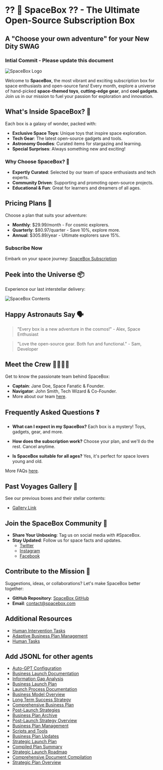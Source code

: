 # ?? 🌌 SpaceBox ?? - The Ultimate Open-Source Subscription Box 
## A "Choose your own adventure" for your New Dity SWAG
### Intial Commit - Please update this document 

![SpaceBox Logo](#) <!-- Replace '#' with the URL of the logo image -->

Welcome to **SpaceBox**, the most vibrant and exciting subscription box for space enthusiasts and open-source fans! Every month, explore a universe of hand-picked **space-themed toys**, **cutting-edge gear**, and **cool gadgets**. Join us in our mission to fuel your passion for exploration and innovation.

## What's Inside SpaceBox? 🚀

Each box is a galaxy of wonder, packed with:

- **Exclusive Space Toys**: Unique toys that inspire space exploration.
- **Tech Gear**: The latest open-source gadgets and tools.
- **Astronomy Goodies**: Curated items for stargazing and learning.
- **Special Surprises**: Always something new and exciting!

### Why Choose SpaceBox? 🌟

- **Expertly Curated**: Selected by our team of space enthusiasts and tech experts.
- **Community Driven**: Supporting and promoting open-source projects.
- **Educational & Fun**: Great for learners and dreamers of all ages.

## Pricing Plans 🛒

Choose a plan that suits your adventure:

- **Monthly**: $29.99/month - For cosmic explorers.
- **Quarterly**: $80.97/quarter - Save 10%, explore more.
- **Annual**: $305.89/year - Ultimate explorers save 15%.

### Subscribe Now

Embark on your space journey: [SpaceBox Subscription](#)

## Peek into the Universe 📦

Experience our last interstellar delivery:

![SpaceBox Contents](/path/to/image.png)

## Happy Astronauts Say 🗣️

> "Every box is a new adventure in the cosmos!" - Alex, Space Enthusiast

> "Love the open-source gear. Both fun and functional." - Sam, Developer

## Meet the Crew 👩‍🚀👨‍🚀

Get to know the passionate team behind SpaceBox:

- **Captain**: Jane Doe, Space Fanatic & Founder.
- **Navigator**: John Smith, Tech Wizard & Co-Founder.
- More about our team [here](#).

## Frequently Asked Questions ❓

- **What can I expect in my SpaceBox?**
  Each box is a mystery! Toys, gadgets, gear, and more.
  
- **How does the subscription work?**
  Choose your plan, and we'll do the rest. Cancel anytime.

- **Is SpaceBox suitable for all ages?**
  Yes, it's perfect for space lovers young and old.

More FAQs [here](#).

## Past Voyages Gallery 🌠

See our previous boxes and their stellar contents:

- [Gallery Link](#)

## Join the SpaceBox Community 🌌

- **Share Your Unboxing**: Tag us on social media with #SpaceBox.
- **Stay Updated**: Follow us for space facts and updates.
  - [Twitter](#)
  - [Instagram](#)
  - [Facebook](#)

## Contribute to the Mission 🚀

Suggestions, ideas, or collaborations? Let's make SpaceBox better together:

- **GitHub Repository**: [SpaceBox GitHub](#)
- **Email**: contact@spacebox.com

## Additional Resources

- [Human Intervention Tasks](docs/human_intervention_tasks.md)
- [Adaptive Business Plan Management](docs/adaptive_business_plan_management.md)
- [Human Tasks](docs/human_tasks.md)

## Add JSONL for other agents

- [Auto-GPT Configuration](docs/auto-gpt.json)
- [Business Launch Documentation](docs/business_launch_documentation.md)
- [Information Gap Analysis](docs/information_gap_analysis.md)
- [Business Launch Plan](docs/business_launch_plan.md)
- [Launch Process Documentation](docs/launch_process.md)
- [Business Model Overview](docs/business_model.md)
- [Long Term Success Strategy](docs/long_term_success_strategy.md)
- [Comprehensive Business Plan](docs/business_plan.md)
- [Post-Launch Strategies](docs/post_launch_strategies.md)
- [Business Plan Archive](docs/business_plan_archive.zip)
- [Post-Launch Strategy Overview](docs/post_launch_strategy.md)
- [Business Plan Management](docs/business_plan_management.md)
- [Scripts and Tools](docs/scripts/)
- [Business Plan Updates](docs/business_plan_updates.md)
- [Strategic Launch Plan](docs/strategic_launch_plan.md)
- [Compiled Plan Summary](docs/compiled_plan.md)
- [Strategic Launch Roadmap](docs/strategic_launch_roadmap.md)
- [Comprehensive Document Compilation](docs/comprehensive_document.md)
- [Strategic Plan Overview](docs/strategic_plan.md)
